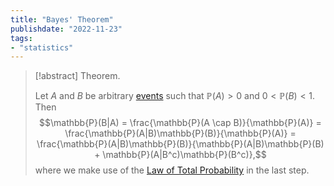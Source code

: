 ```yaml
---
title: "Bayes' Theorem"
publishdate: "2022-11-23"
tags:
- "statistics"
---
```


> [!abstract] Theorem.
> 
> Let $A$ and $B$ be arbitrary [events](statistics/event.md) such that $\mathbb{P}(A) > 0$ and $0 < \mathbb{P}(B) < 1$. Then
> $$\mathbb{P}(B|A) = \frac{\mathbb{P}(A \cap B)}{\mathbb{P}(A)} = \frac{\mathbb{P}(A|B)\mathbb{P}(B)}{\mathbb{P}(A)} = \frac{\mathbb{P}(A|B)\mathbb{P}(B)}{\mathbb{P}(A|B)\mathbb{P}(B) + \mathbb{P}(A|B^c)\mathbb{P}(B^c)},$$
> where we make use of the [Law of Total Probability](statistics/law-of-total-probability.md) in the last step.
